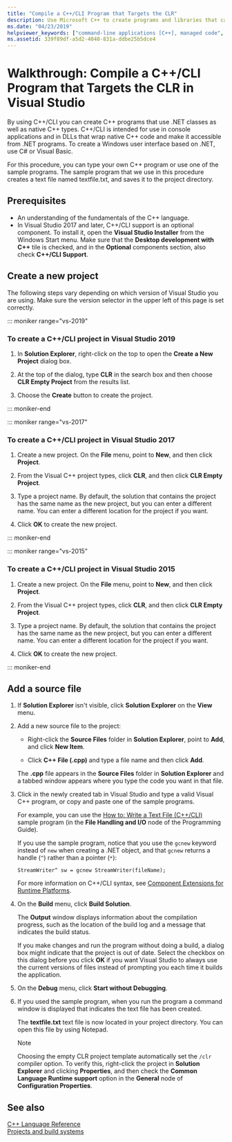 ```yaml
---
title: "Compile a C++/CLI Program that Targets the CLR"
description: Use Microsoft C++ to create programs and libraries that can connect native C++ code and .NET programs.
ms.date: "04/23/2019"
helpviewer_keywords: ["command-line applications [C++], managed code", "compiling programs [C++]", "Visual C++, managed code", "managed code [C++]"]
ms.assetid: 339f89df-a5d2-4040-831a-ddbe25b5dce4
---
```

# Walkthrough: Compile a C++/CLI Program that Targets the CLR in Visual Studio

By using C++/CLI you can create C++ programs that use .NET classes as well as native C++ types. C++/CLI is intended for use in console applications and in DLLs that wrap native C++ code and make it accessible from .NET programs. To create a Windows user interface based on .NET, use C# or Visual Basic. 

For this procedure, you can type your own C++ program or use one of the sample programs. The sample program that we use in this procedure creates a text file named textfile.txt, and saves it to the project directory.

## Prerequisites

- An understanding of the fundamentals of the C++ language.
- In Visual Studio 2017 and later, C++/CLI support is an optional component. To install it, open the **Visual Studio Installer** from the Windows Start menu. Make sure that the **Desktop development with C++** tile is checked, and in the **Optional** components section, also check **C++/CLI Support**.

## Create a new project

The following steps vary depending on which version of Visual Studio you are using. Make sure the version selector in the upper left of this page is set correctly.

::: moniker range="vs-2019"

### To create a C++/CLI project in Visual Studio 2019

1. In **Solution Explorer**, right-click on the top  to open the **Create a New Project** dialog box.

1. At the top of the dialog, type **CLR** in the search box and then choose **CLR Empty Project** from the results list. 

1. Choose the **Create** button to create the project.

::: moniker-end

::: moniker range="vs-2017"

### To create a C++/CLI project in Visual Studio 2017

1. Create a new project. On the **File** menu, point to **New**, and then click **Project**.

1. From the Visual C++ project types, click **CLR**, and then click **CLR Empty Project**.

1. Type a project name. By default, the solution that contains the project has the same name as the new project, but you can enter a different name. You can enter a different location for the project if you want.

1. Click **OK** to create the new project.

::: moniker-end

::: moniker range="vs-2015"

### To create a C++/CLI project in Visual Studio 2015

1. Create a new project. On the **File** menu, point to **New**, and then click **Project**.

1. From the Visual C++ project types, click **CLR**, and then click **CLR Empty Project**.

1. Type a project name. By default, the solution that contains the project has the same name as the new project, but you can enter a different name. You can enter a different location for the project if you want.

1. Click **OK** to create the new project.

::: moniker-end

## Add a source file

1. If **Solution Explorer** isn't visible, click **Solution Explorer** on the **View** menu.

1. Add a new source file to the project:

   - Right-click the **Source Files** folder in **Solution Explorer**, point to **Add**, and click **New Item**.

   - Click **C++ File (.cpp)** and type a file name and then click **Add**.

   The **.cpp** file appears in the **Source Files** folder in **Solution Explorer** and a tabbed window appears where you type the code you want in that file.

1. Click in the newly created tab in Visual Studio and type a valid Visual C++ program, or copy and paste one of the sample programs.

   For example, you can use the [How to: Write a Text File (C++/CLI)](how-to-write-a-text-file-cpp-cli.md) sample program (in the **File Handling and I/O** node of the Programming Guide).

   If you use the sample program, notice that you use the `gcnew` keyword instead of `new` when creating a .NET object, and that `gcnew` returns a handle (`^`) rather than a pointer (`*`):

   `StreamWriter^ sw = gcnew StreamWriter(fileName);`

   For more information on C++/CLI syntax, see [Component Extensions for Runtime Platforms](../extensions/component-extensions-for-runtime-platforms.md).

1. On the **Build** menu, click **Build Solution**.

   The **Output** window displays information about the compilation progress, such as the location of the build log and a message that indicates the build status.

   If you make changes and run the program without doing a build, a dialog box might indicate that the project is out of date. Select the checkbox on this dialog before you click **OK** if you want Visual Studio to always use the current versions of files instead of prompting you each time it builds the application.

1. On the **Debug** menu, click **Start without Debugging**.

1. If you used the sample program, when you run the program a command window is displayed that indicates the text file has been created.

   The **textfile.txt** text file is now located in your project directory. You can open this file by using Notepad.

   > [!NOTE]
   > Choosing the empty CLR project template automatically set the `/clr` compiler option. To verify this, right-click the project in **Solution Explorer** and clicking **Properties**, and then check the **Common Language Runtime support** option in the **General** node of **Configuration Properties**.

## See also

[C++ Language Reference](../cpp/cpp-language-reference.md)<br/>
[Projects and build systems](../build/projects-and-build-systems-cpp.md)<br/>
